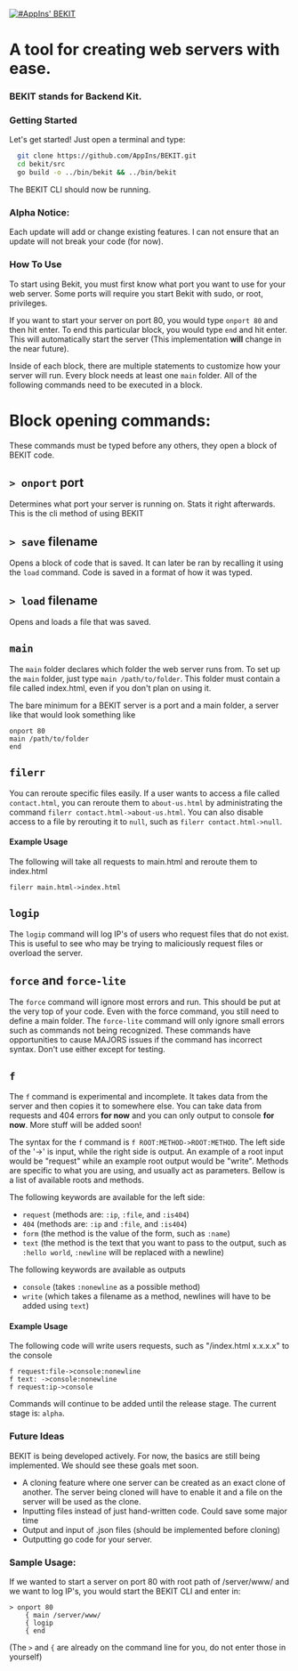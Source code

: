 [![#AppIns' BEKIT](https://imgur.com/zfCL7nD.png)](https://github.com/appins)

# A tool for creating web servers with ease.
### BEKIT stands for Backend Kit.

### Getting Started
Let's get started! Just open a terminal and type:
```sh
  git clone https://github.com/AppIns/BEKIT.git
  cd bekit/src
  go build -o ../bin/bekit && ../bin/bekit
```

 The BEKIT CLI should now be running.

### Alpha Notice:
Each update will add or change existing features. I can not
ensure that an update will not break your code (for now).

### How To Use
To start using Bekit, you must first know what port you want
to use for your web server. Some ports will require you start
Bekit with sudo, or root, privileges.

If you want to start your server on port 80, you would type
`onport 80` and then hit enter. To end this particular block,
you would type `end` and hit enter. This will automatically start
the server (This implementation **will** change in the near future).

Inside of each block, there are multiple statements to customize how
your server will run. Every block needs at least one `main` folder.
All of the following commands need to be executed in a block.

# Block opening commands:
These commands must be typed before any others, they open a block of BEKIT code.

## `> onport` port
Determines what port your server is running on. Stats it right afterwards. This is
the cli method of using BEKIT

## `> save` filename
Opens a block of code that is saved. It can later be ran by recalling it using
the `load` command. Code is saved in a format of how it was typed.

## `> load` filename
Opens and loads a file that was saved.

## `main`
The `main` folder declares which folder the web server runs from.
To set up the `main` folder, just type `main /path/to/folder`. This
folder must contain a file called index.html, even if you don't plan
on using it.

The bare minimum for a BEKIT server is a port and a main folder,
a server like that would look something like
```
onport 80
main /path/to/folder
end
```

## `filerr`
You can reroute specific files easily. If a user wants to access a file called
`contact.html`, you can reroute them to `about-us.html` by administrating the
command `filerr contact.html->about-us.html`. You can also disable access
to a file by rerouting it to `null`, such as
`filerr contact.html->null`.


#### Example Usage
The following will take all requests to main.html and reroute them to index.html
```
filerr main.html->index.html
```

## `logip`
The `logip` command will log IP's of users who request files that
do not exist. This is useful to see who may be trying to maliciously
request files or overload the server.

## `force` and `force-lite`
The `force` command will ignore most errors and run. This should be put
at the very top of your code. Even with the force command, you still
need to define a main folder. The `force-lite` command will only ignore
small errors such as commands not being recognized. These commands
have opportunities to cause MAJORS issues if the command has incorrect
syntax. Don't use either except for testing.

## `f`
The `f` command is experimental and incomplete. It takes data from the
server and then copies it to somewhere else. You can take data from
requests and 404 errors **for now** and you can only output to console **for now**. More stuff will be added soon!

The syntax for the `f` command is `f ROOT:METHOD->ROOT:METHOD`.
The left side of the '->' is input, while the right side is
output. An example of a root input would be "request" while an example
root output would be "write". Methods are specific to what you are
using, and usually act as parameters. Bellow is a list of available roots and methods.

The following keywords are available for the left side:
  * `request` (methods are: `:ip`, `:file`, and `:is404`)
  * `404` (methods are: `:ip` and `:file`, and `:is404`)
  * `form` (the method is the value of the form, such as `:name`)
  * `text` (the method is the text that you want to pass to the output, such as `:hello world`, `:newline` will be replaced with a newline)

The following keywords are available as outputs
  * `console` (takes `:nonewline` as a possible method)
  * `write` (which takes a filename as a method, newlines will have to be added using `text`)

#### Example Usage
The following code will write users requests, such as "/index.html x.x.x.x" to the console
```
f request:file->console:nonewline
f text: ->console:nonewline
f request:ip->console
```


Commands will continue to be added until the release stage. The current
stage is: `alpha`.

### Future Ideas
BEKIT is being developed actively. For now, the basics are still being
implemented. We should see these goals met soon.

  * A cloning feature where one server can be created as an exact clone
of another. The server being cloned will have to enable it and a file on
the server will be used as the clone.
  * Inputting files instead of just hand-written code. Could save some
major time
  * Output and input of .json files (should be implemented before cloning)
  * Outputting go code for your server.


### Sample Usage:
If we wanted to start a server on port 80 with root path of /server/www/
and we want to log IP's, you would start the BEKIT CLI and enter in:
```
> onport 80
    { main /server/www/
    { logip
    { end
```
(The `>` and `{` are already on the command line for you, do not enter those
  in yourself)
